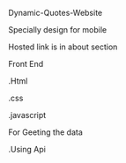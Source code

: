 Dynamic-Quotes-Website

Specially design for mobile

Hosted link is in about section

Front End

  .Html

  .css

  .javascript

For Geeting the data

  .Using Api    

